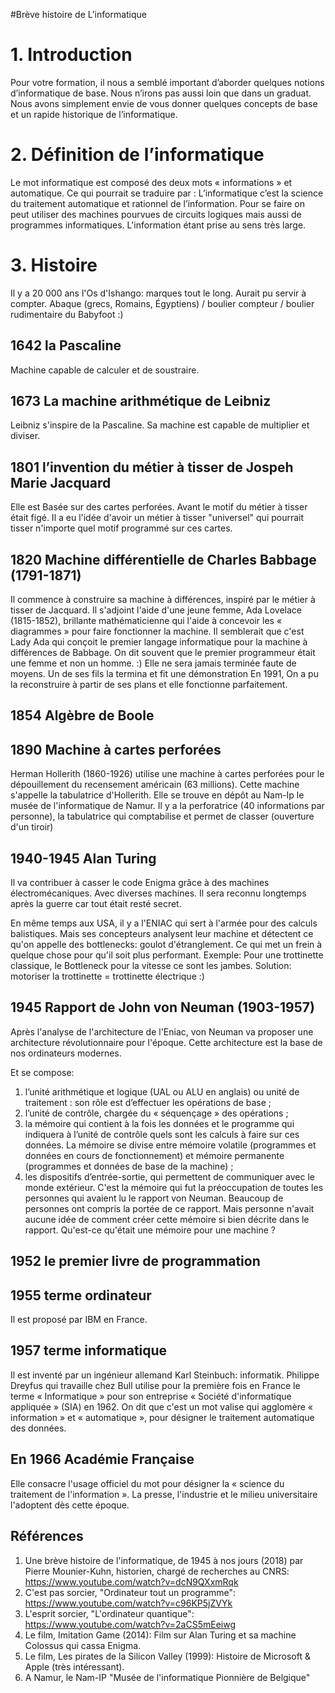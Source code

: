 #Brève histoire de L'informatique


# 1. Introduction
Pour votre formation, il nous a semblé important d’aborder quelques notions d’informatique de base. Nous n’irons pas aussi loin que dans un graduat. Nous avons simplement envie de vous donner quelques concepts de base et un rapide historique de l’informatique.

# 2. Définition de l’informatique
Le mot informatique est composé des deux mots « informations » et automatique. Ce qui pourrait se traduire par : L’informatique c’est la science du traitement automatique et rationnel de l’information. Pour se faire on peut utiliser des machines pourvues de circuits logiques mais aussi de programmes informatiques. L'information étant prise au sens très large. 

# 3. Histoire
Il y a 20 000 ans l'Os d'Ishango: marques tout le long. Aurait pu servir à compter.
Abaque (grecs, Romains, Égyptiens) / boulier compteur / boulier rudimentaire du Babyfoot :)

## 1642 la Pascaline
Machine capable de calculer et de soustraire.

## 1673 La machine arithmétique de Leibniz
Leibniz s'inspire de la Pascaline. Sa machine est capable de multiplier et diviser.

## 1801 l’invention du métier à tisser de Jospeh Marie Jacquard
 Elle est Basée sur des cartes perforées. Avant le motif du métier à tisser était figé. Il a eu l'idée d'avoir un métier à tisser "universel" qui pourrait tisser n'importe quel motif programmé sur ces cartes.

## 1820 Machine différentielle de Charles Babbage (1791-1871)
Il commence à construire sa machine à différences, inspiré par le métier à tisser de Jacquard. Il s'adjoint l'aide d'une jeune femme, Ada Lovelace (1815-1852), brillante mathématicienne qui l'aide à concevoir les « diagrammes » pour faire fonctionner la machine. Il semblerait que c'est Lady Ada qui conçoit le premier langage informatique pour la machine à différences de Babbage. On dit souvent que le premier programmeur était une femme et non un homme. :) Elle ne sera jamais terminée faute de moyens. Un de ses fils la termina et fit une démonstration  En 1991, On a pu la reconstruire à partir de ses plans et elle fonctionne parfaitement.

## 1854 Algèbre de Boole


## 1890 Machine à cartes perforées
Herman Hollerith (1860-1926) utilise une machine à cartes perforées pour le dépouillement du recensement américain (63 millions). Cette machine s'appelle la tabulatrice d'Hollerith. Elle se trouve en dépôt au Nam-Ip le musée de l'informatique de Namur. Il y a la perforatrice (40 informations par personne), la tabulatrice qui comptabilise et permet de classer (ouverture d'un tiroir)

## 1940-1945 Alan Turing 
Il va contribuer à casser le code Enigma grâce à des machines électromécaniques. Avec diverses machines. Il sera reconnu longtemps après la guerre car tout était resté secret.

En même temps aux USA, il y a l'ENIAC qui sert à l'armée pour des calculs balistiques. Mais ses concepteurs analysent leur machine et détectent ce qu'on appelle des bottlenecks: goulot d'étranglement. Ce qui met un frein à quelque chose pour qu'il soit plus performant. Exemple: Pour une trottinette classique, le Bottleneck pour la vitesse ce sont les jambes. Solution: motoriser la trottinette = trottinette électrique :)

## 1945 Rapport de John von Neuman (1903-1957)
Après l'analyse de l'architecture de l'Eniac, von Neuman va proposer une architecture révolutionnaire pour l'époque. Cette architecture est la base de nos ordinateurs modernes.

Et se compose:
1)	l’unité arithmétique et logique (UAL ou ALU en anglais) ou unité de traitement : son rôle est d’effectuer les opérations de base ; 
2)	l’unité de contrôle, chargée du « séquençage » des opérations ; 
3)	la mémoire qui contient à la fois les données et le programme qui indiquera à l’unité de contrôle quels sont les calculs à faire sur ces données. La mémoire se divise entre mémoire volatile (programmes et données en cours de fonctionnement) et mémoire permanente (programmes et données de base de la machine) ; 
4)	les dispositifs d’entrée-sortie, qui permettent de communiquer avec le monde extérieur.
C'est la mémoire qui fut la préoccupation de toutes les personnes qui avaient lu le rapport von Neuman. Beaucoup de personnes ont compris la portée de ce rapport. Mais personne n'avait aucune idée de comment créer cette mémoire si bien décrite dans le rapport. Qu'est-ce qu'était une mémoire pour une machine ?

## 1952 le premier livre de programmation

## 1955 terme ordinateur
Il est proposé par IBM en France.

## 1957 terme informatique 
Il est inventé par un ingénieur allemand Karl Steinbuch: informatik.
Philippe Dreyfus qui travaille chez Bull utilise pour la première fois en France le terme « Informatique » pour son entreprise « Société d'informatique appliquée » (SIA) en 1962. On dit que c'est un mot valise qui agglomère « information » et « automatique », pour désigner le traitement automatique des données.

## En 1966 Académie Française
Elle consacre l'usage officiel du mot pour désigner la « science du traitement de l'information ». La presse, l'industrie et le milieu universitaire l'adoptent dès cette époque.


## Références
1) Une brève histoire de l'informatique, de 1945 à nos jours (2018) par Pierre Mounier-Kuhn, historien, chargé de recherches au CNRS:  https://www.youtube.com/watch?v=dcN9QXxmRqk  
2) C'est pas sorcier, "Ordinateur tout un programme": https://www.youtube.com/watch?v=c96KP5jZVYk
3) L'esprit sorcier, "L'ordinateur quantique": https://www.youtube.com/watch?v=2aCS5mEeiwg
4) Le film, Imitation Game (2014): Film sur Alan Turing et sa machine Colossus qui cassa Enigma.
5) Le film, Les pirates de la Silicon Valley (1999): Histoire de Microsoft & Apple (très intéressant).
6) A Namur, le Nam-IP "Musée de l'informatique Pionnière de Belgique"